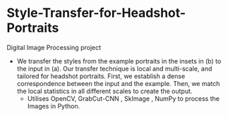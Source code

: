 # Style-Transfer-for-Headshot-Portraits
Digital Image Processing project

- We transfer the styles from the example portraits in the insets in (b) to the input in (a). Our transfer technique is local and multi-scale, and tailored for headshot portraits. First, we establish a dense correspondence between the input and the example. Then, we match the local statistics in all different scales to create the output.
  - Utilises OpenCV, GrabCut-CNN , SkImage , NumPy to process the Images in Python. 
